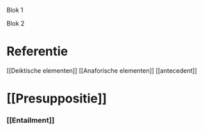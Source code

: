 Blok 1


Blok 2
# Referentie
[[Deiktische elementen]]
[[Anaforische elementen]]
[[antecedent]]

# [[Presuppositie]]
### [[Entailment]]


